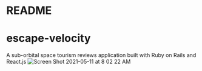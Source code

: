 # README

# escape-velocity
A sub-orbital space tourism reviews application built with Ruby on Rails and React.js 
![Screen Shot 2021-05-11 at 8 02 22 AM](https://user-images.githubusercontent.com/13769211/117812063-512c5900-b22f-11eb-9733-5cd9e32f5c49.png)
